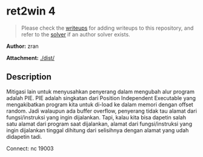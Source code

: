 # ret2win 4

> Please check the [writeups](./writeups/) for adding writeups to this repository, and refer to the [solver](./solver/) if an author solver exists.

**Author:** zran

**Attachment:** [./dist/](./dist/)


## Description
Mitigasi lain untuk menyusahkan penyerang dalam mengubah alur program adalah PIE. PIE adalah singkatan dari Position Independent Executable yang mengakibatkan program kita untuk di-load ke dalam memori dengan offset random. Jadi walaupun ada buffer overflow, penyerang tidak tau alamat dari fungsi/instruksi yang ingin dijalankan. Tapi, kalau kita bisa dapetin salah satu alamat dari program saat dijalankan, alamat dari fungsi/instruksi yang ingin dijalankan tinggal dihitung dari selisihnya dengan alamat yang udah didapetin tadi.

Connect: nc  19003